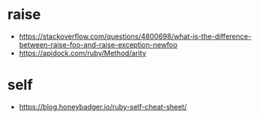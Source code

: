 # raise

* https://stackoverflow.com/questions/4800698/what-is-the-difference-between-raise-foo-and-raise-exception-newfoo
* https://apidock.com/ruby/Method/arity


# self

* https://blog.honeybadger.io/ruby-self-cheat-sheet/
